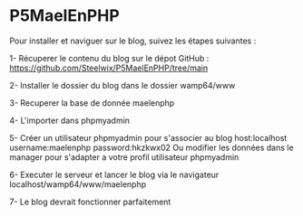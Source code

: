 # P5MaelEnPHP

Pour installer et naviguer sur le blog, suivez les étapes suivantes :

1- Récuperer le contenu du blog sur le dépot GitHub : https://github.com/Steelwix/P5MaelEnPHP/tree/main

2- Installer le dossier du blog dans le dossier wamp64/www

3- Recuperer la base de donnée maelenphp

4- L'importer dans phpmyadmin

5- Créer un utilisateur phpmyadmin pour s'associer au blog host:localhost username:maelenphp password:hkzkwx02 
Ou modifier les données dans le manager pour s'adapter a votre profil utilisateur phpmyadmin

6- Executer le serveur et lancer le blog via le navigateur localhost/wamp64/www/maelenphp

7- Le blog devrait fonctionner parfaitement
